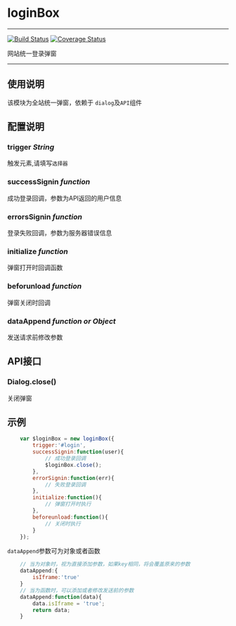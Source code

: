 # loginBox

---

[![Build Status](https://secure.travis-ci.org/airyland/seedit.ui.loginBox.png)](https://travis-ci.org/seedit/loginBox)
[![Coverage Status](https://coveralls.io/repos/airyland/seedit.ui.loginBox/badge.png?branch=master)](https://coveralls.io/r/seedit/loginBox)


网站统一登录弹窗

---

## 使用说明
该模块为全站统一弹窗，依赖于 `dialog`及`API`组件

## 配置说明


###  trigger *String*

触发元素,请填写`选择器`


### successSignin *function*

成功登录回调，参数为API返回的用户信息

### errorsSignin *function*

登录失败回调，参数为服务器错误信息

### initialize *function*

弹窗打开时回调函数

### beforunload *function*

弹窗关闭时回调


### dataAppend *function or Object*

发送请求前修改参数


## API接口

### Dialog.close()

关闭弹窗


## 示例

``` javascript    
    var $loginBox = new loginBox({
        trigger:'#login',
        successSignin:function(user){
            // 成功登录回调
            $loginBox.close();
        },
        errorSignin:function(err){
            // 失败登录回调
        },
        initialize:function(){
            // 弹窗打开时执行
        },
        beforeunload:function(){
            // 关闭时执行
        }
    });
```

`dataAppend`参数可为对象或者函数

```javascript
    // 当为对象时，视为直接添加参数，如果key相同，将会覆盖原来的参数
    dataAppend:{
        isIframe:'true'
    }
    // 当为函数时，可以添加或者修改发送前的参数
    dataAppend:function(data){
        data.isIframe = 'true';
        return data;
    }
```